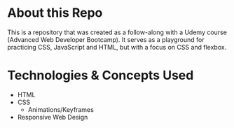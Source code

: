 # About this Repo 

This is a repository that was created as a follow-along with a Udemy course (Advanced Web Developer Bootcamp). It serves as a playground for practicing CSS, JavaScript and HTML, but with a focus on CSS and flexbox. 

# Technologies & Concepts Used 

* HTML 
* CSS 
    * Animations/Keyframes
* Responsive Web Design 